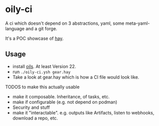 # oily-ci

A ci which doesn't depend on 3 abstractions, yaml, some meta-yaml-language and a git forge.

It's a POC showcase of [hay](https://www.oilshell.org/release/0.22.0/doc/hay.html).

## Usage

- install [oils](https://www.oilshell.org/release/0.22.0/). At least Version 22.
- run `./oily-ci.ysh gear.hay`
- Take a look at gear.hay which is how a CI file would look like.


TODOS to make this actually usable
- make it composable. Inheritance, of tasks, etc.
- make if configurable (e.g. not depend on podman)
- Security and stuff
- make it "interactable". e.g. outputs like Artifacts, listen to webhooks, download a repo, etc.
